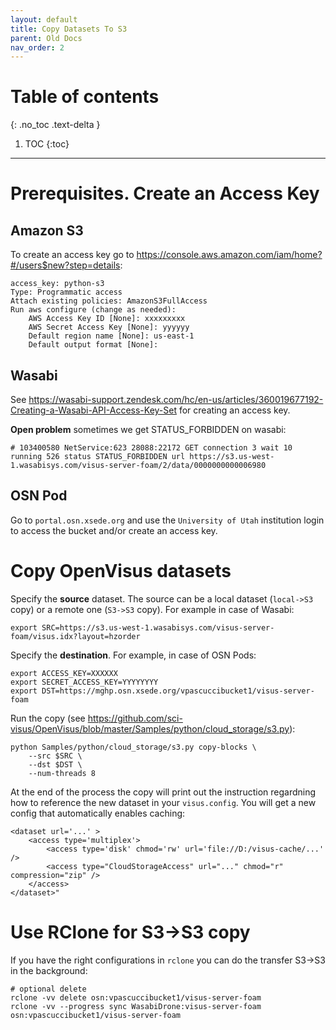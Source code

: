 ```yaml
---
layout: default
title: Copy Datasets To S3
parent: Old Docs
nav_order: 2
---
```


# Table of contents
{: .no_toc .text-delta }

1. TOC
{:toc}

---

# Prerequisites. Create an Access Key


## Amazon S3


To create an access key go to https://console.aws.amazon.com/iam/home?#/users$new?step=details:

```
access_key: python-s3
Type: Programmatic access
Attach existing policies: AmazonS3FullAccess
Run aws configure (change as needed):
    AWS Access Key ID [None]: xxxxxxxxx
    AWS Secret Access Key [None]: yyyyyy
    Default region name [None]: us-east-1
    Default output format [None]:
```

## Wasabi

See https://wasabi-support.zendesk.com/hc/en-us/articles/360019677192-Creating-a-Wasabi-API-Access-Key-Set for creating an access key.

**Open problem** sometimes we get STATUS_FORBIDDEN  on wasabi:

```
# 103400580 NetService:623 28088:22172 GET connection 3 wait 10 running 526 status STATUS_FORBIDDEN url https://s3.us-west-1.wasabisys.com/visus-server-foam/2/data/0000000000006980
```

## OSN Pod

Go to `portal.osn.xsede.org` and use the `University of Utah` institution login to access the bucket and/or create an access key.


# Copy OpenVisus datasets

Specify the **source** dataset. The source can be a local dataset (`local->S3` copy) or a remote one (`S3->S3` copy). For example in case of Wasabi:


```
export SRC=https://s3.us-west-1.wasabisys.com/visus-server-foam/visus.idx?layout=hzorder
```

Specify the **destination**. For example, in case of OSN Pods:

```
export ACCESS_KEY=XXXXXX
export SECRET_ACCESS_KEY=YYYYYYYY
export DST=https://mghp.osn.xsede.org/vpascuccibucket1/visus-server-foam
```

Run the copy (see https://github.com/sci-visus/OpenVisus/blob/master/Samples/python/cloud_storage/s3.py):

```
python Samples/python/cloud_storage/s3.py copy-blocks \
    --src $SRC \
    --dst $DST \
    --num-threads 8
```

At the end of the process the copy will print out the instruction regardning how to reference the new dataset in your `visus.config`.  You will get a new config that automatically enables caching:

```
<dataset url='...' >
	<access type='multiplex'>
		<access type='disk' chmod='rw' url='file://D:/visus-cache/...' />
		<access type="CloudStorageAccess" url="..." chmod="r" compression="zip" />
	</access>
</dataset>"
```


# Use RClone for S3->S3 copy

If you have the right configurations in `rclone` you can do the transfer S3->S3 in the background:

```
# optional delete 
rclone -vv delete osn:vpascuccibucket1/visus-server-foam
rclone -vv --progress sync WasabiDrone:visus-server-foam osn:vpascuccibucket1/visus-server-foam
```





